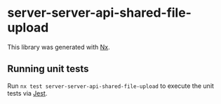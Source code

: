# server-server-api-shared-file-upload

This library was generated with [Nx](https://nx.dev).

## Running unit tests

Run `nx test server-server-api-shared-file-upload` to execute the unit tests via [Jest](https://jestjs.io).
